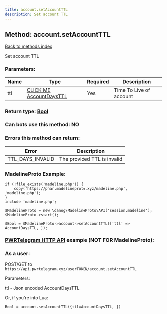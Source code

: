 ```yaml
---
title: account.setAccountTTL
description: Set account TTL
---
```

## Method: account.setAccountTTL  
[Back to methods index](index.md)


Set account TTL

### Parameters:

| Name     |    Type       | Required | Description |
|----------|---------------|----------|-------------|
|ttl|[CLICK ME AccountDaysTTL](../types/AccountDaysTTL.md) | Yes|Time To Live of account|


### Return type: [Bool](../types/Bool.md)

### Can bots use this method: **NO**


### Errors this method can return:

| Error    | Description   |
|----------|---------------|
|TTL_DAYS_INVALID|The provided TTL is invalid|


### MadelineProto Example:


```
if (!file_exists('madeline.php')) {
    copy('https://phar.madelineproto.xyz/madeline.php', 'madeline.php');
}
include 'madeline.php';

$MadelineProto = new \danog\MadelineProto\API('session.madeline');
$MadelineProto->start();

$Bool = $MadelineProto->account->setAccountTTL(['ttl' => AccountDaysTTL, ]);
```

### [PWRTelegram HTTP API](https://pwrtelegram.xyz) example (NOT FOR MadelineProto):



### As a user:

POST/GET to `https://api.pwrtelegram.xyz/userTOKEN/account.setAccountTTL`

Parameters:

ttl - Json encoded AccountDaysTTL




Or, if you're into Lua:

```
Bool = account.setAccountTTL({ttl=AccountDaysTTL, })
```

